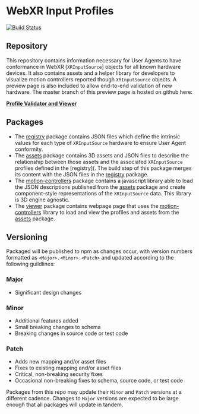 # WebXR Input Profiles

[![Build Status](https://travis-ci.com/immersive-web/webxr-input-profiles.svg?branch=master)](https://travis-ci.org/immersive-web/webxr-input-profiles)

## Repository

This repository contains information necessary for User Agents to have conformance in WebXR [`XRInputSource`] objects for all known hardware devices.  It also contains assets and a helper library for developers to visualize motion controllers reported though `XRInputSource` objects.  A preview page is also included to allow end-to-end validation of new hardware.  The master branch of this preview page is hosted on github here:

**[Profile Validator and Viewer](https://immersive-web.github.io/webxr-input-profiles/packages/viewer/dist/index.html)**

## Packages
* The [registry](./packages/registry/README.md) package contains JSON files which define the intrinsic values for each type of `XRInputSource` hardware to ensure User Agent conformity.
* The [assets](./packages/assets/README.md) package contains 3D assets and JSON files to describe the relationship between those assets and the associated `XRInputSource` profiles defined in the [registry](.  The build step of this package merges its content with the JSON files in the [registry](./packages/registry/README.md) package.
* The [motion-controllers](./packages/motion-controllers/README.md) package contains a javascript library able to load the JSON descriptions published from the [assets](./packages/assets/README.md) package and create component-style representations of the `XRInputSource` data. This library is 3D engine agnostic.
* The [viewer](./packages/viewer/README.md) package contains webpage page that uses the [motion-controllers](./packages/motion-controllers/README.md) library to load and view the profiles and assets from the [assets](./packages/assets/README.md) package.

## Versioning
Packaged will be published to npm as changes occur, with version numbers formatted as `<Major>.<Minor>.<Patch>` and updated according to the following guildlines:

### Major
  - Significant design changes

### Minor
  - Additional features added
  - Small breaking changes to schema
  - Breaking changes in source code or test code
  
### Patch
  - Adds new mapping and/or asset files
  - Fixes to existing mapping and/or asset files
  - Critical, non-breaking security fixes
  - Occasional non-breaking fixes to schema, source code, or test code

Packages from this repo may update their `Minor` and `Patch` versions at a different cadence. Changes to `Major` versions are expected to be large enough that all packages will update in tandem.
